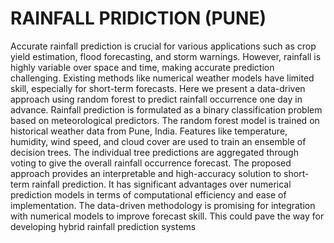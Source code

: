 # RAINFALL PRIDICTION (PUNE)
 Accurate rainfall prediction is crucial for various applications such as crop yield estimation, flood forecasting, and storm warnings. However, rainfall is highly variable over space and time, making accurate prediction challenging. Existing methods like numerical weather models have limited skill, especially for short-term forecasts. Here we present a data-driven approach using random forest to predict rainfall occurrence one day in advance.  Rainfall prediction is formulated as a binary classification problem based on meteorological predictors. The random forest model is trained on historical weather data from Pune, India. Features like temperature, humidity, wind speed, and cloud cover are used to train an ensemble of decision trees. The individual tree predictions are aggregated through voting to give the overall rainfall occurrence forecast.  The proposed approach provides an interpretable and high-accuracy solution to short-term rainfall prediction. It has significant advantages over numerical prediction models in terms of computational efficiency and ease of implementation. The data-driven methodology is promising for integration with numerical models to improve forecast skill. This could pave the way for developing hybrid rainfall prediction systems
